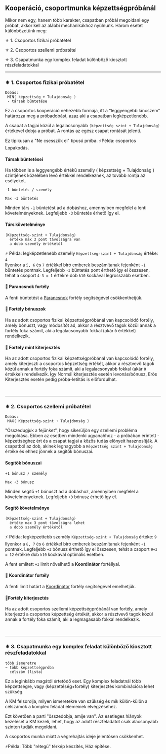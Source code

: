 ## Kooperáció, csoportmunka képzettségpróbánál

Mikor nem egy, hanem több karakter, csapatban próbál megoldani egy próbát, akkor kell az alábbi mechanikákhoz nyúlnunk. Három esetet különbözetünk meg: 

⚜️ 1. Csoportos fizikai próbatétel

⚜️ 2. Csoportos szellemi próbatétel

⚜️ 3. Csapatmunka egy komplex feladat különböző kiosztott részfeladatokkal

---
### ⚜️ 1. Csoportos fizikai próbatétel

```
Dobás:
 MIN( képzettség + Tulajdonság )
 - társak büntetése
```

Ez a csoportos kooperáció nehezebb formája, itt a “leggyengébb láncszem” határozza meg a próbadobást, azaz aki a csapatban legképzetlenebb.

A csapat a tagjai közül a legalacsonyabb `(képzettség szint + Tulajdonság)` értékével dobja a próbát. A rontás az egész csapat rontását jelenti.

Ez tipikusan a "Ne csesszük el" típusú próba. ⚡Példa: csoportos Lopakodás.

#### Társak büntetései

Ha többen is a leggyengébb értékű személy ( képzettség + Tulajdonság ) szintjének közelében levő értékkel rendelkeznek, az tovább rontja az esélyeket.

```
-1 büntetés / személy

Max -3 büntetés
```

Minden társ `-1` büntetést ad a dobáshoz, amennyiben megfelel a lenti követelményeknek. Legfeljebb `-3` büntetés érhető így el.

#### Társ követelménye

```
(Képzettség-szint + Tulajdonság)
  értéke max 3 pont távolságra van
  a dobó személy értékétől
```

⚡ Példa: legképzetlenebb személy `Képzettség-szint + Tulajdonság` értéke: `4`\
Ilyenkor a `5, 6` és `7` értékkel bíró emberek beszámítanak fejenként `-1` büntetés pontnak. Legfeljebb `-3` büntetés pont érthető így el összesen, tehát a csoport `4-3 = 1` értékre dob `k10` kockával legrosszabb esetben.

#### 🔆 Parancsnok fortély

A fenti büntetést a [Parancsnok](fortelyok.harci/parancsnok.md) fortély segítségével csökkenthetjük.

#### 🔆 Fortély bónuszok

Ha az adott csoportos fizikai képzettségpróbánál van kapcsolódó fortély, amely bónuszt, vagy módosítót ad, akkor a résztvevő tagok közül annak a fortély foka számít, aki a legalacsonyabb fokkal (akár `0` értékkel) rendelkezik.

#### 🔆 Fortély mint kiterjesztés

Ha az adott csoportos fizikai képzettségpróbánál van kapcsolódó fortély, amely kiterjeszti a csoportos képzettség értékét, akkor a résztvevő tagok közül annak a fortély foka számít, aki a legalacsonyabb fokkal (akár `0` értékkel) rendelkezik. Így Normál kiterjesztés esetén levonás/bónusz, Erős Kiterjesztés esetén pedig próba-letiltás is előfordulhat.

<br />

---
### ⚜️ 2. Csoportos szellemi próbatétel

```
Dobás:
 MAX( Képzettség-szint + Tulajdonság )
```

"Összedugjuk a fejünket", hogy sikerüljön egy szellemi probléma megoldása. Ebben az esetben mindenki ugyanahhoz - a próbában érintett - képzettséghez ért és a csapat tagjai a közös tudás előnyeit hasznosítják. A csapatból az dob, akinek legnagyobb a `Képzettség szint + Tulajdonság` értéke és ehhez jönnek a segítők bónuszai.

#### Segítők bónuszai

```
+1 bónusz / személy

Max +3 bónusz
```

Minden segítő `+1` bónuszt ad a dobáshoz, amennyiben megfelel a követelményeknek. Legfeljebb `+3` bónusz érhető így el.

#### Segítő követelménye

```
(Képzettség-szint + Tulajdonság)
  értéke max 3 pont távolságra lehet
  a dobó személy értékétől
```

⚡ Példa: legképzettebb személy `Képzettség-szint + Tulajdonság` értéke: `9`\
Ilyenkor a `8, 7` és `6` értékkel bíró emberek beszámítanak fejenként `+1` pontnak. Legfeljebb `+3` bónusz érthető így el összesen, tehát a csoport `9+3 = 12` értékre dob `k10` kockával optimális esetben.

A fent említett `+3` limit növelhető a **Koordinátor** fortéllyal.

#### 🔆 Koordinátor fortély

A fenti limit határt a [Koordinátor](fortelyok.altalanos/koordinator.md) fortély segítségével emelhetjük.

#### 🔆Fortély kiterjesztés

Ha az adott csoportos szellemi képzettségpróbánál van fortély, amely kiterjeszti a csoportos képzettség értékét, akkor a résztvevő tagok közül annak a fortély foka számít, aki a legmagasabb fokkal rendelkezik.


<br />



---
### ⚜️ 3. Csapatmunka egy komplex feladat különböző kiosztott részfeladatokkal

```
több ismeretre
→ több képzettségpróba
  célszám (lista) 
```

Ez a leginkább magától értetődő eset. Egy komplex feladatnál több képzettségre, vagy (képzettéség+fortély) kiterjesztés kombinációra lehet szükség.

A KM felsorolja, milyen ismeretekre van szükség és mik külön-külön a célszámok a komplex feladat elemeinek elvégzéséhez.

Ezt követően a parti "összedobja, amije van". Az esetleges hiányok kezelését a KM kezeli, lehet, hogy az adott részfeladatot csak alacsonyabb szinten tudják megoldani.

A csoportos munka miatt a végrehajtás ideje jelentősen csökkenhet.

⚡Példa: Több "rétegű" térkép készítés, Ház építése.
